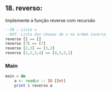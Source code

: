 ## 18. reverso:
[](solver.hs)
Implemente a função reverse com recursão
```hs
--IN : Lista u
--OUT: Lista das chaves de u na ordem inversa
reverso [] == []
reverso [7] == [7]
reverso [2,3] == [3,2]
reverso [1,2,3,4] == [4,3,2,1]
```


<!--MAIN_BEGIN-->
### Main
```hs
main = do
    a <- readLn :: IO [Int]
    print $ reverso a

```
<!--MAIN_END-->

